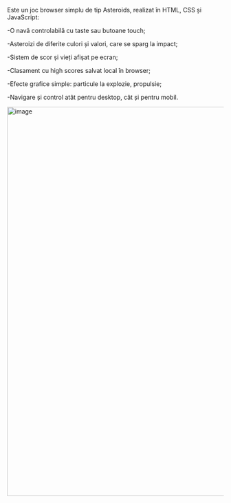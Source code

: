 Este un joc browser simplu de tip Asteroids, realizat în HTML, CSS și JavaScript:

-O navă controlabilă cu taste sau butoane touch;

-Asteroizi de diferite culori și valori, care se sparg la impact;

-Sistem de scor și vieți afișat pe ecran;

-Clasament cu high scores salvat local în browser;

-Efecte grafice simple: particule la explozie, propulsie;

-Navigare și control atât pentru desktop, cât și pentru mobil.

<img width="1876" height="905" alt="image" src="https://github.com/user-attachments/assets/4111abf1-c069-4b67-b8f4-9e6349464fba" />
